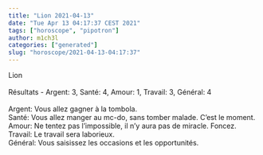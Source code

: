 ```yaml
---
title: "Lion 2021-04-13"
date: "Tue Apr 13 04:17:37 CEST 2021"
tags: ["horoscope", "pipotron"]
author: m1ch3l
categories: ["generated"]
slug: "horoscope/2021-04-13-04:17:37"
---
```


Lion<br>
<br>
Résultats - Argent: 3, Santé: 4, Amour: 1, Travail: 3, Général: 4<br>
<br>
Argent:  Vous allez gagner à la tombola. <br>
Santé:   Vous allez manger au mc-do, sans tomber malade. C’est le moment.<br>
Amour:   Ne tentez pas l’impossible, il n’y aura pas de miracle. Foncez.<br>
Travail: Le travail sera laborieux. <br>
Général: Vous saisissez les occasions et les opportunités.<br>
